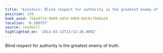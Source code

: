 ```yaml
---
title: 'Einstein: Blind respect for authority is the greatest enemy of truth.'
position: 138
book_uuid: 75ba9f24-9b09-4d3d-94b8-0dc8cfb6da2d
location: '0.109757'
source: readmill
highlighted_on: '2013-03-22T13:52:26.000Z'
---
```


Blind respect for authority is the greatest enemy of truth.